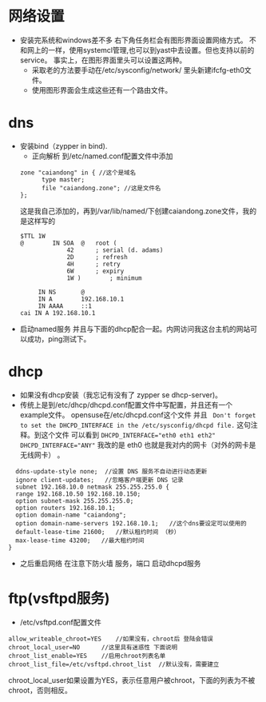# 网络设置
 
  * 安装完系统和windows差不多 右下角任务栏会有图形界面设置网络方式。
  不和网上的一样，使用systemcl管理,也可以到yast中去设置。但也支持以前的service。
  事实上，在图形界面里头可以设置这两种。
    * 采取老的方法要手动在/etc/sysconfig/network/ 里头新建ifcfg-eth0文件。
    * 使用图形界面会生成这些还有一个路由文件。
# dns
 * 安装bind（zypper in bind). 
   * 正向解析 到/etc/named.conf配置文件中添加
   ```
   zone "caiandong" in { //这个是域名
         type master;
         file "caiandong.zone"; //这是文件名
   }; 
   ```  
   这是我自己添加的，再到/var/lib/named/下创建caiandong.zone文件，我的是这样写的
   ```
   $TTL 1W
   @		IN SOA	@   root (
				42		; serial (d. adams)
				2D		; refresh
				4H		; retry
				6W		; expiry
				1W )		; minimum

		IN NS		@
		IN A		192.168.10.1
        IN AAAA     ::1
   cai IN A 192.168.10.1
   ```
 * 启动named服务 并且与下面的dhcp配合一起。内网访问我这台主机的网站可以成功，ping测试下。  

# dhcp
 * 如果没有dhcp安装（我忘记有没有了 zypper se dhcp-server)。
 * 传统上是到/etc/dhcp/dhcpd.conf配置文件中写配置，并且还有一个example文件。
  opensuse在/etc/dhcpd.conf这个文件 并且
   ``
      Don't forget to set the DHCPD_INTERFACE in the
      /etc/sysconfig/dhcpd file.`` 这句注释。到这个文件 可以看到
      ``
       DHCPD_INTERFACE="eth0 eth1 eth2"
          DHCPD_INTERFACE="ANY"
          ``
  我改的是 eth0 也就是我对内的网卡（对外的网卡是无线网卡） 。        
 
 ```text
   ddns-update-style none;  //设置 DNS 服务不自动进行动态更新
   ignore client-updates;   //忽略客户端更新 DNS 记录
   subnet 192.168.10.0 netmask 255.255.255.0 {   
   range 192.168.10.50 192.168.10.150;   
   option subnet-mask 255.255.255.0;   
   option routers 192.168.10.1;  
   option domain-name "caiandong";   
   option domain-name-servers 192.168.10.1;   //这个dns要设定可以使用的
   default-lease-time 21600;   //默认租约时间 （秒）
   max-lease-time 43200;   //最大租约时间
}
```


* 之后重启网络 在注意下防火墙 服务，端口 启动dhcpd服务
# ftp(vsftpd服务)
 * /etc/vsftpd.conf配置文件
  ```text
  allow_writeable_chroot=YES 	//如果没有，chroot后 登陆会错误
  chroot_local_user=NO		//这里具有迷惑性 下面说明
  chroot_list_enable=YES	//启用chroot列表名单  
  chroot_list_file=/etc/vsftpd.chroot_list	//默认没有，需要建立
```
 chroot_local_user如果设置为YES，表示任意用户被chroot，下面的列表为不被chroot，否则相反。

